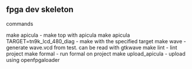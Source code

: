 fpga dev skeleton
-----------------

commands

make apicula - make top with apicula
make apicula TARGET=tn9k_lcd_480_diag - make with the specified target
make wave - generate wave.vcd from test. can be read with gtkwave
make lint - lint project
make formal - run formal on project
make upload_apicula - upload using openfpgaloader
